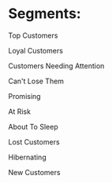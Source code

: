 # Segments:

Top Customers

Loyal Customers

Customers Needing Attention

Can't Lose Them

Promising

At Risk

About To Sleep

Lost Customers

Hibernating

New Customers
